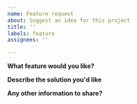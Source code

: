 ```yaml
---
name: Feature request
about: Suggest an idea for this project
title: ''
labels: feature
assignees: ''

---
```


**What feature would you like?**

**Describe the solution you'd like**

**Any other information to share?**
